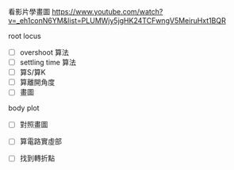 看影片學畫圖 
https://www.youtube.com/watch?v=_eh1conN6YM&list=PLUMWjy5jgHK24TCFwngV5MeiruHxt1BQR


root locus
- [ ] overshoot 算法
- [ ] settling time 算法
- [ ] 算S/算K
- [ ] 算離開角度
- [ ] 畫圖

body plot
- [ ] 對照畫圖
- [ ] 算電路實虛部
- [ ] 找到轉折點

